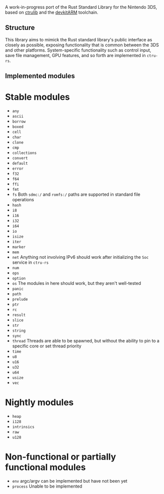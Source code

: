 A work-in-progress port of the Rust Standard Library for the Nintendo 3DS, based on [ctrulib](https://github.com/smealum/ctrulib/) and the [devkitARM](http://devkitPro.org) toolchain.

## Structure

This library aims to mimick the Rust standard library's public interface as closely as possible, exposing functionality that is common between the 3DS and other platforms. System-specific functionality such as control input, save file management, GPU features, and so forth are implemented in `ctru-rs`.

## Implemented modules

# Stable modules
* `any`
* `ascii`
* `borrow`
* `boxed`
* `cell`
* `char`
* `clone`
* `cmp`
* `collections`
* `convert`
* `default`
* `error`
* `f32`
* `f64`
* `ffi`
* `fmt`
* `fs`        Both `sdmc:/` and `romfs:/` paths are supported in standard file operations
* `hash`
* `i8`
* `i16`
* `i32`
* `i64`
* `io`
* `isize`
* `iter`
* `marker`
* `mem`
* `net`       Anything not involving IPv6 should work after initializing the `Soc` service in `ctru-rs`
* `num`
* `ops`
* `option`
* `os`        The modules in here should work, but they aren't well-tested
* `panic`
* `path`
* `prelude`
* `ptr`
* `rc`
* `result`
* `slice`
* `str`
* `string`
* `sync`
* `thread`    Threads are able to be spawned, but without the ability to pin to a specific core or set thread priority
* `time`
* `u8`
* `u16`
* `u32`
* `u64`
* `usize`
* `vec`

# Nightly modules
* `heap`
* `i128`
* `intrinsics`
* `raw`
* `u128`

# Non-functional or partially functional modules
* `env`       argc/argv can be implemented but have not been yet
* `process`   Unable to be implemented
